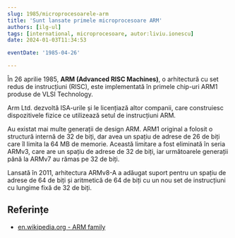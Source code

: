 ```yaml
---
slug: 1985/microprocesoarele-arm
title: 'Sunt lansate primele microprocesoare ARM'
authors: [ilg-ul]
tags: [international, microprocesoare, autor:liviu.ionescu]
date: 2024-01-03T11:34:53

eventDate: '1985-04-26'

---
```


În 26 aprilie 1985, **ARM (Advanced RISC Machines)**, o arhitectură
cu set redus de instrucțiuni (RISC), este
implementată în primele chip-uri ARM1 produse de VLSI Technology.

<!-- truncate -->

Arm Ltd. dezvoltă ISA-urile și le licențiază altor companii,
care construiesc dispozitivele fizice ce utilizează setul de
instrucțiuni ARM.

Au existat mai multe generații de design ARM. ARM1 original a
folosit o structură internă de 32 de biți, dar avea un spațiu de adrese
de 26 de biți care îl limita la 64 MB de memorie. Această limitare a
fost eliminată în seria ARMv3, care are un spațiu de adrese de 32 de biți,
iar următoarele generații până la ARMv7 au rămas pe 32 de biți.

Lansată în 2011, arhitectura ARMv8-A a adăugat suport pentru un spațiu
de adrese de 64 de biți și aritmetică de 64 de biți cu un nou set
de instrucțiuni cu lungime fixă ​​de 32 de biți.

## Referințe

- [en.wikipedia.org - ARM family](https://en.wikipedia.org/wiki/ARM_architecture_family)
